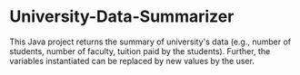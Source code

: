 # University-Data-Summarizer

This Java project returns the summary of university's data (e.g., number of students, number of faculty, tuition paid by the students). 
Further, the variables instantiated can be replaced by new values by the user.
